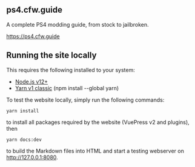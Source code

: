 ## ps4.cfw.guide
A complete PS4 modding guide, from stock to jailbroken.

https://ps4.cfw.guide

## Running the site locally

This requires the following installed to your system:
- [Node.js v12+](https://nodejs.org/)
- [Yarn v1 classic](https://classic.yarnpkg.com/en/) (npm install --global yarn)

To test the website locally, simply run the following commands:
```
yarn install
```
to install all packages required by the website (VuePress v2 and plugins), then
```
yarn docs:dev
```
to build the Markdown files into HTML and start a testing webserver on http://127.0.0.1:8080.
